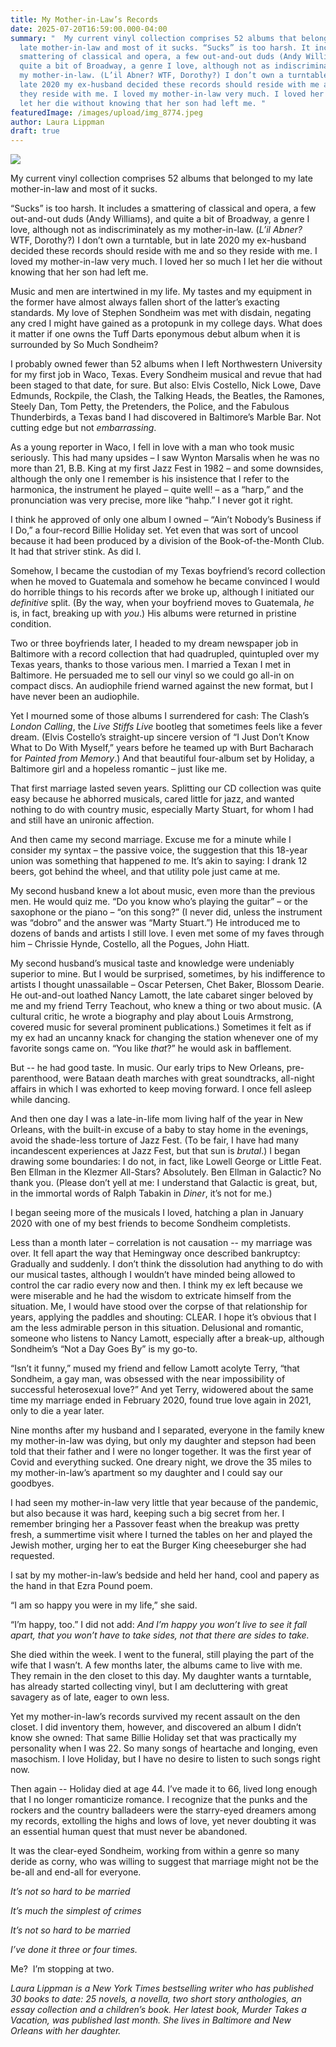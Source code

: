 ```yaml
---
title: My Mother-in-Law’s Records
date: 2025-07-20T16:59:00.000-04:00
summary: "  My current vinyl collection comprises 52 albums that belonged to my
  late mother-in-law and most of it sucks. “Sucks” is too harsh. It includes a
  smattering of classical and opera, a few out-and-out duds (Andy Williams), and
  quite a bit of Broadway, a genre I love, although not as indiscriminately as
  my mother-in-law. (L’il Abner? WTF, Dorothy?) I don’t own a turntable, but in
  late 2020 my ex-husband decided these records should reside with me and so
  they reside with me. I loved my mother-in-law very much. I loved her so much I
  let her die without knowing that her son had left me. "
featuredImage: /images/upload/img_8774.jpeg
author: Laura Lippman
draft: true
---
```

![](/images/upload/img_8774.jpeg)

My current vinyl collection comprises 52 albums that belonged to my late mother-in-law and most of it sucks.

“Sucks” is too harsh. It includes a smattering of classical and opera, a few out-and-out duds (Andy Williams), and quite a bit of Broadway, a genre I love, although not as indiscriminately as my mother-in-law. (*L’il Abner?* WTF, Dorothy?) I don’t own a turntable, but in late 2020 my ex-husband decided these records should reside with me and so they reside with me. I loved my mother-in-law very much. I loved her so much I let her die without knowing that her son had left me. 

Music and men are intertwined in my life. My tastes and my equipment in the former have almost always fallen short of the latter’s exacting standards. My love of Stephen Sondheim was met with disdain, negating any cred I might have gained as a protopunk in my college days. What does it matter if one owns the Tuff Darts eponymous debut album when it is surrounded by So Much Sondheim?

I probably owned fewer than 52 albums when I left Northwestern University for my first job in Waco, Texas. Every Sondheim musical and revue that had been staged to that date, for sure. But also: Elvis Costello, Nick Lowe, Dave Edmunds, Rockpile, the Clash, the Talking Heads, the Beatles, the Ramones, Steely Dan, Tom Petty, the Pretenders, the Police, and the Fabulous Thunderbirds, a Texas band I had discovered in Baltimore’s Marble Bar. Not cutting edge but not *embarrassing*.

As a young reporter in Waco, I fell in love with a man who took music seriously. This had many upsides – I saw Wynton Marsalis when he was no more than 21, B.B. King at my first Jazz Fest in 1982 – and some downsides, although the only one I remember is his insistence that I refer to the harmonica, the instrument he played – quite well! – as a “harp,” and the pronunciation was very precise, more like “hahp.” I never got it right.

I think he approved of only one album I owned – “Ain’t Nobody’s Business if I Do,” a four-record Billie Holiday set. Yet even that was sort of uncool because it had been produced by a division of the Book-of-the-Month Club. It had that striver stink. As did I.

Somehow, I became the custodian of my Texas boyfriend’s record collection when he moved to Guatemala and somehow he became convinced I would do horrible things to his records after we broke up, although I initiated our *definitive* split. (By the way, when your boyfriend moves to Guatemala, *he* is, in fact, breaking up with *you*.) His albums were returned in pristine condition.

Two or three boyfriends later, I headed to my dream newspaper job in Baltimore with a record collection that had quadrupled, quintupled over my Texas years, thanks to those various men. I married a Texan I met in Baltimore. He persuaded me to sell our vinyl so we could go all-in on compact discs. An audiophile friend warned against the new format, but I have never been an audiophile.

Yet I mourned some of those albums I surrendered for cash: The Clash’s *London Calling*, the *Live Stiffs Live* bootleg that sometimes feels like a fever dream. (Elvis Costello’s straight-up sincere version of “I Just Don’t Know What to Do With Myself,” years before he teamed up with Burt Bacharach for *Painted from Memory*.) And that beautiful four-album set by Holiday, a Baltimore girl and a hopeless romantic – just like me.

That first marriage lasted seven years. Splitting our CD collection was quite easy because he abhorred musicals, cared little for jazz, and wanted nothing to do with country music, especially Marty Stuart, for whom I had and still have an unironic affection.

And then came my second marriage. Excuse me for a minute while I consider my syntax – the passive voice, the suggestion that this 18-year union was something that happened *to* me. It’s akin to saying: I drank 12 beers, got behind the wheel, and that utility pole just came at me. 

My second husband knew a lot about music, even more than the previous men. He would quiz me. “Do you know who’s playing the guitar” – or the saxophone or the piano – “on this song?” (I never did, unless the instrument was “dobro” and the answer was “Marty Stuart.”) He introduced me to dozens of bands and artists I still love. I even met some of my faves through him – Chrissie Hynde, Costello, all the Pogues, John Hiatt. 

My second husband’s musical taste and knowledge were undeniably superior to mine. But I would be surprised, sometimes, by his indifference to artists I thought unassailable – Oscar Petersen, Chet Baker, Blossom Dearie. He out-and-out loathed Nancy Lamott, the late cabaret singer beloved by me and my friend Terry Teachout, who knew a thing or two about music. (A cultural critic, he wrote a biography and play about Louis Armstrong, covered music for several prominent publications.) Sometimes it felt as if my ex had an uncanny knack for changing the station whenever one of my favorite songs came on. “You like *that*?” he would ask in bafflement. 

But -- he had good taste. In music. Our early trips to New Orleans, pre-parenthood, were Bataan death marches with great soundtracks, all-night affairs in which I was exhorted to keep moving forward. I once fell asleep while dancing.

And then one day I was a late-in-life mom living half of the year in New Orleans, with the built-in excuse of a baby to stay home in the evenings, avoid the shade-less torture of Jazz Fest. (To be fair, I have had many incandescent experiences at Jazz Fest, but that sun is *brutal*.) I began drawing some boundaries: I do not, in fact, like Lowell George or Little Feat. Ben Ellman in the Klezmer All-Stars? Absolutely. Ben Ellman in Galactic? No thank you. (Please don’t yell at me: I understand that Galactic is great, but, in the immortal words of Ralph Tabakin in *Diner*, it’s not for me.)

I began seeing more of the musicals I loved, hatching a plan in January 2020 with one of my best friends to become Sondheim completists. 

Less than a month later – correlation is not causation -- my marriage was over. It fell apart the way that Hemingway once described bankruptcy: Gradually and suddenly. I don’t think the dissolution had anything to do with our musical tastes, although I wouldn’t have minded being allowed to control the car radio every now and then. I think my ex left because we were miserable and he had the wisdom to extricate himself from the situation. Me, I would have stood over the corpse of that relationship for years, applying the paddles and shouting: CLEAR. I hope it’s obvious that I am the less admirable person in this situation. Delusional and romantic, someone who listens to Nancy Lamott, especially after a break-up, although Sondheim’s “Not a Day Goes By” is my go-to. 

“Isn’t it funny,” mused my friend and fellow Lamott acolyte Terry, “that Sondheim, a gay man, was obsessed with the near impossibility of successful heterosexual love?” And yet Terry, widowered about the same time my marriage ended in February 2020, found true love again in 2021, only to die a year later.

Nine months after my husband and I separated, everyone in the family knew my mother-in-law was dying, but only my daughter and stepson had been told that their father and I were no longer together. It was the first year of Covid and everything sucked. One dreary night, we drove the 35 miles to my mother-in-law’s apartment so my daughter and I could say our goodbyes.

I had seen my mother-in-law very little that year because of the pandemic, but also because it was hard, keeping such a big secret from her. I remember bringing her a Passover feast when the breakup was pretty fresh, a summertime visit where I turned the tables on her and played the Jewish mother, urging her to eat the Burger King cheeseburger she had requested. 

I sat by my mother-in-law’s bedside and held her hand, cool and papery as the hand in that Ezra Pound poem.

“I am so happy you were in my life,” she said. 

“I’m happy, too.” I did not add: *And I’m happy you won’t live to see it fall apart, that you won’t have to take sides, not that there are sides to take.* 

She died within the week. I went to the funeral, still playing the part of the wife that I wasn’t. A few months later, the albums came to live with me. They remain in the den closet to this day. My daughter wants a turntable, has already started collecting vinyl, but I am decluttering with great savagery as of late, eager to own less.

Yet my mother-in-law’s records survived my recent assault on the den closet. I did inventory them, however, and discovered an album I didn’t know she owned: That same Billie Holiday set that was practically my personality when I was 22. So many songs of heartache and longing, even masochism. I love Holiday, but I have no desire to listen to such songs right now.

Then again -- Holiday died at age 44. I’ve made it to 66, lived long enough that I no longer romanticize romance. I recognize that the punks and the rockers and the country balladeers were the starry-eyed dreamers among my records, extolling the highs and lows of love, yet never doubting it was an essential human quest that must never be abandoned. 

It was the clear-eyed Sondheim, working from within a genre so many deride as corny, who was willing to suggest that marriage might not be the be-all and end-all for everyone.

*It’s not so hard to be married*

*It’s much the simplest of crimes*

*It’s not so hard to be married*

*I’ve done it three or four times.* 

Me?  I’m stopping at two.



*Laura Lippman is a New York Times bestselling writer who has published 30 books to date: 25 novels, a novella, two short story anthologies, an essay collection and a children’s book. Her latest book, Murder Takes a Vacation, was published last month. She lives in Baltimore and New Orleans with her daughter.*
